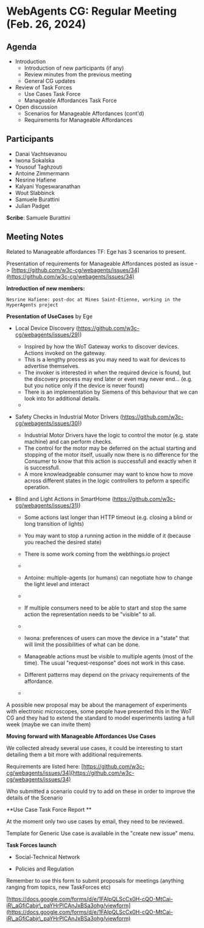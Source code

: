 
# WebAgents CG: Regular Meeting (Feb. 26, 2024)



## Agenda

   * Introduction
       * Introduction of new participants (if any)
       * Review minutes from the previous meeting
       * General CG updates
   * Review of Task Forces
       * Use Cases Task Force
       * Manageable Affordances Task Force
   * Open discussion
       * Scenarios for Manageable Affordances (cont'd)
       * Requirements for Manageable Affordances


## Participants

   * Danai Vachtsevanou
   * Iwona Sokalska
   * Yousouf Taghzouti
   * Antoine Zimmermann
   * Nesrine Hafiene
   * Kalyani Yogeswaranathan
   * Wout Slabbinck
   * Samuele Burattini
   * Julian Padget


**Scribe**: Samuele Burattini



## Meeting Notes

Related to Manageable affordances TF: Ege has 3 scenarios to present. 

Presentation of requirements for Manageable Affordances posted as issue -> [https://github.com/w3c-cg/webagents/issues/34](https://github.com/w3c-cg/webagents/issues/34)



**Introduction of new members:**

    Nesrine Hafiene: post-doc at Mines Saint-Ètienne, working in the HyperAgents project



**Presentation of UseCases** by Ege



- Local Device Discovery ([https://github.com/w3c-cg/webagents/issues/29)](https://github.com/w3c-cg/webagents/issues/29))

   * Inspired by how the WoT Gateway works to discover devices.  Actions invoked on the gateway.
   * This is a lengthy process as you may need to wait for devices to advertise themselves. 
   * The invoker is interested in when the required device is found, but the discovery process may end later or even may never end... (e.g. but you notice only if the device is never found)
   * There is an implementation by Siemens of this behaviour that we can look into for additional details.
   * 

- Safety Checks in Industrial Motor Drivers ([https://github.com/w3c-cg/webagents/issues/30)](https://github.com/w3c-cg/webagents/issues/30))

   * Industrial Motor Drivers have the logic to control the motor (e.g. state machine) and can perform checks.
   * The control for the motor may be deferred on the actual starting and stopping of the motor itself, usually now there is no difference for the Consumer to know that this action is successfull and exactly when it is successfull.
   * A more knowleadgeable consumer may want to know how to move across different states in the logic controllers to peform a specific operation.


- Blind and Light Actions in SmartHome ([https://github.com/w3c-cg/webagents/issues/31)](https://github.com/w3c-cg/webagents/issues/31))

   * Some actions last longer than HTTP timeout (e.g. closing a blind or long transition of lights)
   * You may want to stop a running action in the middle of it (because you reached the desired state)
   * There is some work coming from the webthings.io project
   * 

   * Antoine: multiple-agents (or humans) can negotiate how to change the light level and interact
   * 

   * If multiple consumers need to be able to start and stop the same action the representation needs to be "visible" to all.
   * 

   * Iwona: preferences of users can move the device in a "state" that will limit the possibilities of what can be done. 


   * Manageable actions must be visible to multiple agents (most of the time). The usual "request-response" does not work in this case.
   * Different patterns may depend on the privacy requirements of the affordance.
   * 

A possible new proposal may be about the management of experiments with electronic microscopes, some people have presented this in the WoT CG and they had to extend the standard to model experiments lasting a full week (maybe we can invite them)



**Moving forward with Manageable Affordances Use Cases**

We collected already several use cases, it could be interesting to start detailing them a bit more with additional requirements.



Requirements are listed here: [https://github.com/w3c-cg/webagents/issues/34](https://github.com/w3c-cg/webagents/issues/34)



Who submitted a scenario could try to add on these in order to improve the details of the Scenario



**Use Case Task Force Report **

At the moment only two use cases by email, they need to be reviewed.

Template for Generic Use case is available in the "create new issue" menu.



**Task Forces launch**

- Social-Technical Network 

- Policies and Regulation



Remember to use this form to submit proposals for meetings (anything ranging from topics, new TaskForces etc)

[https://docs.google.com/forms/d/e/1FAIpQLScCx0H-cQO-MtCai-iR\_aGfiCabjr\_paYHrPlCAnJxBSa3ohg/viewform](https://docs.google.com/forms/d/e/1FAIpQLScCx0H-cQO-MtCai-iR\_aGfiCabjr\_paYHrPlCAnJxBSa3ohg/viewform)












